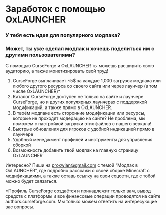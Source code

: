 # Заработок с помощью OxLAUNCHER
### У тебя есть идея для популярного модпака?
### Может, ты уже сделал модпак и хочешь поделиться им с другими пользователями?
С помощью CurseForge и OxLAUNCHER ты можешь расширить свою аудиторию, а также монетизировать свой труд!
1. CurseForge выплачивает ~5$ за каждые 1,000 загрузок модпака или любого другого ресурса со своего сайта или через лаунчер (в том числе OxLAUNCHER)*
2. Каталог CurseForge доступен не только на сайте и лаунчере CurseForge, но и других популярных лаунчерах с поддержкой модификаций, а также прямо в OxLAUNCHER.
3. В твоём модпаке есть сторонние модификации или ресурсы, которые не проходят модерацию на сайте? Не проблема, мы поможем с настройкой загрузки этих файлов с нашего зеркала!
4. Быстрые обновления для игроков с удобной индикацией прямо в лаунчере
5. Удобный менеджмент профилей и инструменты для управления сборкой
6. Возможность добавить твой модпак на главную страницу OxLAUNCHER

Интересно? Пиши на proxwian@gmail.com с темой “Модпак в OxLAUNCHER”, где подробно расскажи о своей сборке Minecraft с модификациями, а также оставь ссылку на свои соцсети, где с тобой можно будет связаться.

*Профиль CurseForge создаётся и принадлежит только вам, вывод средств с платформы и все финансовые операции проводятся на сайте authors.curseforge.com. Мы только можем ответить на интересующие вас вопросы.
